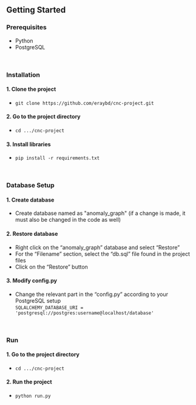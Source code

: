 ## Getting Started

### Prerequisites
* Python
* PostgreSQL

<br>

### Installation
#### 1. Clone the project
* ```git clone https://github.com/eraybd/cnc-project.git```

#### 2. Go to the project directory
* ```cd .../cnc-project```

#### 3. Install libraries
* ```pip install -r requirements.txt```

<br>

### Database Setup
#### 1. Create database
* Create database named as "anomaly_graph" (if a change is made, it must also be changed in the code as well)

#### 2. Restore database
* Right click on the “anomaly_graph” database and select “Restore”
* For the “Filename” section, select the “db.sql” file found in the project files
* Click on the “Restore” button

#### 3. Modify config.py
* Change the relevant part in the “config.py” according to your PostgreSQL setup <br>
```SQLALCHEMY_DATABASE_URI = 'postgresql://postgres:username@localhost/database'```

<br>

### Run
#### 1. Go to the project directory
* ```cd .../cnc-project```

#### 2. Run the project
* ```python run.py```

